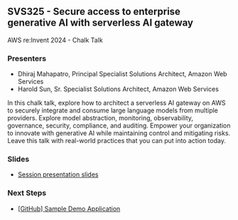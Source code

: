 ## SVS325 - Secure access to enterprise generative AI with serverless AI gateway
AWS re:Invent 2024 - Chalk Talk

### Presenters
 - Dhiraj Mahapatro, Principal Specialist Solutions Architect, Amazon Web Services
 - Harold Sun, Sr. Specialist Solutions Architect, Amazon Web Services

In this chalk talk, explore how to architect a serverless AI gateway on AWS to securely integrate and consume large language models from multiple providers. Explore model abstraction, monitoring, observability, governance, security, compliance, and auditing. Empower your organization to innovate with generative AI while maintaining control and mitigating risks. Leave this talk with real-world practices that you can put into action today.

### Slides
 - [Session presentation slides](TBD)

### Next Steps
 - [[GitHub] Sample Demo Application](TBD)


